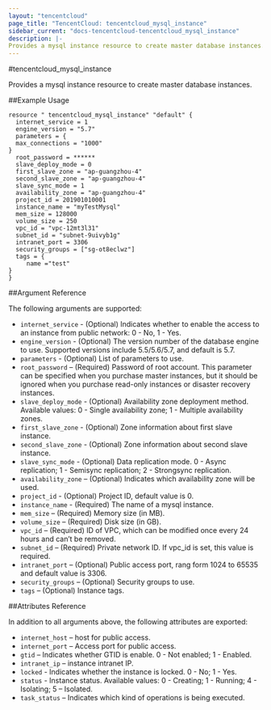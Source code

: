 ```yaml
---
layout: "tencentcloud"
page_title: "TencentCloud: tencentcloud_mysql_instance"
sidebar_current: "docs-tencentcloud-tencentcloud_mysql_instance"
description: |-
Provides a mysql instance resource to create master database instances.
---
```


#tencentcloud_mysql_instance


Provides a mysql instance resource to create master database instances.


##Example Usage

```
resource " tencentcloud_mysql_instance" "default" {
  internet_service = 1
  engine_version = "5.7"
  parameters = {
  max_connections = "1000"
}
  root_password = ******
  slave_deploy_mode = 0
  first_slave_zone = "ap-guangzhou-4"
  second_slave_zone = "ap-guangzhou-4"
  slave_sync_mode = 1
  availability_zone = "ap-guangzhou-4"
  project_id = 201901010001
  instance_name = "myTestMysql"
  mem_size = 128000 
  volume_size = 250
  vpc_id = "vpc-12mt3l31"
  subnet_id = "subnet-9uivyb1g"
  intranet_port = 3306
  security_groups = ["sg-ot8eclwz"]
  tags = {
     name ="test"
}
}

```

##Argument Reference

The following arguments are supported:

- `internet_service` - (Optional) Indicates whether to enable the access to an instance from public network: 0 - No, 1 - Yes. 
- `engine_version` - (Optional) The version number of the database engine to use. Supported versions include 5.5/5.6/5.7, and default is 5.7.
- `parameters` - (Optional) List of parameters to use.
- `root_password` – (Required) Password of root account. This parameter can be specified when you purchase master instances, but it should be ignored when you purchase read-only instances or disaster recovery instances.
- `slave_deploy_mode` - (Optional) Availability zone deployment method. Available values: 0 - Single availability zone; 1 - Multiple availability zones.
- `first_slave_zone` - (Optional) Zone information about first slave instance.
- `second_slave_zone` - (Optional) Zone information about second slave instance.
- `slave_sync_mode` - (Optional) Data replication mode. 0 - Async replication; 1 - Semisync replication; 2 - Strongsync replication.
- `availability_zone` – (Optional) Indicates which availability zone will be used.
- `project_id` - (Optional) Project ID, default value is 0.
- `instance_name` - (Required) The name of a mysql instance.
- `mem_size` – (Required) Memory size (in MB).
- `volume_size` – (Required) Disk size (in GB).
- `vpc_id` – (Required) ID of VPC, which can be modified once every 24 hours and can’t be removed.
- `subnet_id` – (Required) Private network ID. If vpc_id is set, this value is required.
- `intranet_port` – (Optional) Public access port, rang form 1024 to 65535 and default value is 3306.
- `security_groups` – (Optional) Security groups to use.
- `tags` – (Optional) Instance tags.


##Attributes Reference

In addition to all arguments above, the following attributes are exported:

- `internet_host` – host for public access.
- `internet_port` – Access port for public access.
- `gtid` – Indicates whether GTID is enable. 0 - Not enabled; 1 - Enabled.  
- `intranet_ip` – instance intranet IP.
- `locked` - Indicates whether the instance is locked. 0 - No; 1 - Yes.
- `status` - Instance status. Available values: 0 - Creating; 1 - Running; 4 - Isolating; 5 – Isolated. 
- `task_status` – Indicates which kind of operations is being executed.

